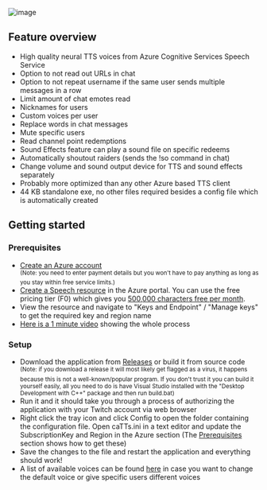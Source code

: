 ![image](https://cdn.discordapp.com/attachments/852088618594992159/1065989914166050877/catts_banner_1000.png)

## Feature overview
- High quality neural TTS voices from Azure Cognitive Services Speech Service
- Option to not read out URLs in chat
- Option to not repeat username if the same user sends multiple messages in a row
- Limit amount of chat emotes read
- Nicknames for users
- Custom voices per user
- Replace words in chat messages
- Mute specific users
- Read channel point redemptions
- Sound Effects feature can play a sound file on specific redeems
- Automatically shoutout raiders (sends the !so command in chat)
- Change volume and sound output device for TTS and sound effects separately
- Probably more optimized than any other Azure based TTS client
- 44 KB standalone exe, no other files required besides a config file which is automatically created

## Getting started

### Prerequisites
- [Create an Azure account](https://azure.microsoft.com/en-us/pricing/purchase-options/pay-as-you-go/)  
<sup>(Note: you need to enter payment details but you won't have to pay anything as long as you stay within free service limits.)</sup>
- [Create a Speech resource](https://ms.portal.azure.com/#create/Microsoft.CognitiveServicesSpeechServices) in the Azure portal. You can use the free pricing tier (F0) which gives you [500,000 characters free per month](https://azure.microsoft.com/en-us/pricing/details/cognitive-services/speech-services/).
- View the resource and navigate to "Keys and Endpoint" / "Manage keys" to get the required key and region name
- [Here is a 1 minute video](https://www.youtube.com/watch?v=ZHtp69Vn6Oc) showing the whole process


### Setup
- Download the application from [Releases](https://github.com/catsethecat/caTTS/releases) or build it from source code  
<sup>(Note: if you download a release it will most likely get flagged as a virus, it happens because this is not a well-known/popular program. If you don't trust it you can build it yourself easily, all you need to do is have Visual Studio installed with the "Desktop Development with C++" package and then run build.bat)</sup>
- Run it and it should take you through a process of authorizing the application with your Twitch account via web browser
- Right click the tray icon and click Config to open the folder containing the configuration file. Open caTTs.ini in a text editor and update the SubscriptionKey and Region in the Azure section (The [Prerequisites](#prerequisites) section shows how to get these)
- Save the changes to the file and restart the application and everything should work!
- A list of available voices can be found [here](https://learn.microsoft.com/en-us/azure/cognitive-services/speech-service/language-support?tabs=tts) in case you want to change the default voice or give specific users different voices

